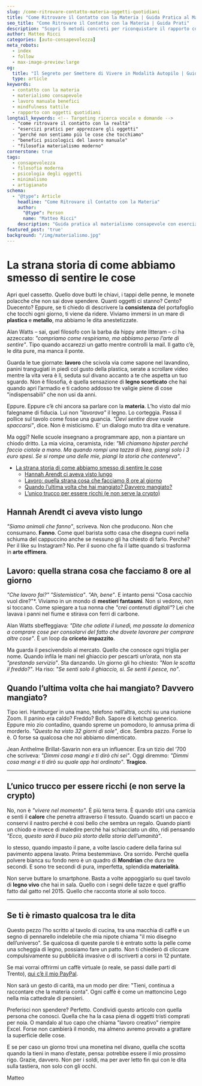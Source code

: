 ```yaml
---
slug: /come-ritrovare-contatto-materia-oggetti-quotidiani 
title: "Come Ritrovare il Contatto con la Materia | Guida Pratica al Materialismo Consapevole" 
seo_title: "Come Ritrovare il Contatto con la Materia | Guida Prati"
description: "Scopri 5 metodi concreti per riconquistare il rapporto con gli oggetti quotidiani. Esempi pratici, citazioni di Alan Watts e Hannah Arendt, esercizi di mindfulness tattile." 
author: Matteo Ricci
categories: [auto-consapevolezza]
meta_robots: 
  - index
  - follow
  - max-image-preview:large
og:
  title: "Il Segreto per Smettere di Vivere in Modalità Autopilo | Guida Pratica"
  type: article
keywords:
  - contatto con la materia
  - materialismo consapevole
  - lavoro manuale benefici
  - mindfulness tattile
  - rapporto con oggetti quotidiani
longtail_keywords: <!-- Targeting ricerca vocale e domande -->
  - "come ritrovare il contatto con la realtà"
  - "esercizi pratici per apprezzare gli oggetti"
  - "perché non sentiamo più le cose che tocchiamo"
  - "benefici psicologici del lavoro manuale"
  - "filosofia materialismo moderno"
cornerstone: true 
tags: 
  - consapevolezza
  - filosofia moderna
  - psicologia degli oggetti
  - minimalismo
  - artigianato
schema: 
  - "@type": Article
    headline: "Come Ritrovare il Contatto con la Materia"
    author: 
      "@type": Person
      name: "Matteo Ricci"
    description: "Guida pratica al materialismo consapevole con esercizi e riflessioni filosofiche"
featured_post: 'true'
background: "/img/materialismo.jpg"
---
```


# La strana storia di come abbiamo smesso di sentire le cose

Apri quel cassetto. Quello dove butti le chiavi, i tappi delle penne, le monete polacche che non sai dove spendere. Quanti oggetti ci stanno? Cento? Duecento? Eppure, se ti chiedo di descrivere la **consistenza** del portafoglio che tocchi ogni giorno, ti viene da ridere. Viviamo immersi in un mare di **plastica** e **metallo**, ma abbiamo le dita anestetizzate.

Alan Watts – sai, quel filosofo con la barba da hippy ante litteram – ci ha azzeccato: *"compriamo come respiriamo, ma abbiamo perso l’arte di sentire"*. Tipo quando accarezzi un gatto mentre controlli la mail. Il gatto c’è, le dita pure, ma manca il ponte.

Guarda le tue giornate: **lavoro** che scivola via come sapone nel lavandino, panini trangugiati in piedi col gusto della plastica, serate a scrollare video mentre la vita vera è lì, seduta sul divano accanto a te che aspetta un tuo sguardo. Non è filosofia, è quella sensazione di **legno scorticato** che hai quando apri l’armadio e ti cadono addosso tre valigie piene di cose "indispensabili" che non usi da anni.

Eppure. Eppure c’è chi ancora sa parlare con la **materia**. L’ho visto dal mio falegname di fiducia. Lui non *"lavorava"* il legno. Lo corteggia. Passa il pollice sul tavolo come fosse una guancia. *"Devi sentire dove vuole spaccarsi"*, dice. Non è misticismo. E' un dialogo muto tra dita e venature.

Ma oggi? Nelle scuole insegnano a programmare app, non a piantare un chiodo dritto. La mia vicina, ceramista, ride: *"Mi chiamano hipster perché faccio ciotole a mano. Ma quando rompi una tazza di Ikea, piangi solo i 3 euro spesi. Se si rompe una delle mie, piangi la storia che conteneva"*.

- [La strana storia di come abbiamo smesso di sentire le cose](#la-strana-storia-di-come-abbiamo-smesso-di-sentire-le-cose)
  - [Hannah Arendt ci aveva visto lungo](#hannah-arendt-ci-aveva-visto-lungo)
  - [Lavoro: quella strana cosa che facciamo 8 ore al giorno](#lavoro-quella-strana-cosa-che-facciamo-8-ore-al-giorno)
  - [Quando l’ultima volta che hai mangiato? Davvero mangiato?](#quando-lultima-volta-che-hai-mangiato-davvero-mangiato)
  - [L’unico trucco per essere ricchi (e non serve la crypto)](#lunico-trucco-per-essere-ricchi-e-non-serve-la-crypto)


## Hannah Arendt ci aveva visto lungo  
*"Siamo animali che fanno"*, scriveva. Non che producono. Non che consumano. **Fanno**. Come quel barista sotto casa che disegna cuori nella schiuma del cappuccino anche se nessuno gli ha chiesto di farlo. Perché? Per il like su Instagram? No. Per il suono che fa il latte quando si trasforma in **arte effimera**.

## Lavoro: quella strana cosa che facciamo 8 ore al giorno  

*"Che lavoro fai?"* *"Sistemistica"*. *"Ah, bene"*. E intanto pensi "Cosa cacchio vuol dire?"*. Viviamo in un mondo di **mestieri fantasmi**. Non si vedono, non si toccano. Come spiegare a tua nonna che *"crei contenuti digitali"*? Lei che lavava i panni nel fiume e stirava con ferri di carbone.

Alan Watts sbeffeggiava: *"Dite che odiate il lunedì, ma passate la domenica a comprare cose per consolarvi del fatto che dovete lavorare per comprare altre cose"*. È un loop da **criceto impazzito**.

Ma guarda il pescivendolo al mercato. Quello che conosce ogni triglia per nome. Quando infila le mani nel ghiaccio per pescarti un’orata, non sta *"prestando servizio"*. Sta danzando. Un giorno gli ho chiesto: *"Non le scotta il freddo?"*. Ha riso: *"Se senti solo il ghiaccio, sì. Se senti il pesce, no"*.

## Quando l’ultima volta che hai mangiato? Davvero mangiato?  

Tipo ieri. Hamburger in una mano, telefono nell’altra, occhi su una riunione Zoom. Il panino era caldo? Freddo? Boh. Sapore di ketchup generico. Eppure mio zio contadino, quando spreme un pomodoro, lo annusa prima di morderlo. *"Questo ha visto 32 giorni di sole"*, dice. Sembra pazzo. Forse lo è. O forse sa qualcosa che noi abbiamo dimenticato.

Jean Anthelme Brillat-Savarin non era un influencer. Era un tizio del ‘700 che scriveva: *"Dimmi cosa mangi e ti dirò chi sei"*. Oggi diremmo: *"Dimmi cosa mangi e ti dirò su quale app hai ordinato"*. **Tragico**.

---

## L’unico trucco per essere ricchi (e non serve la crypto)  

No, non è *"vivere nel momento"*. È più terra terra. È quando stiri una camicia e senti il **calore** che penetra attraverso il tessuto. Quando scarti un pacco e conservi il nastro perché è così bello che sembra un regalo. Quando pianti un chiodo e invece di maledire perché hai schiacciato un dito, ridi pensando *"Ecco, questo sarà il buco più storto della storia dell’umanità"*.

Io stesso, quando impasto il pane, a volte lascio cadere della farina sul pavimento appena lavato. Prima bestemmiavo. Ora sorrido. Perché quella polvere bianca su fondo nero è un quadro di **Mondrian** che dura tre secondi. E sono tre secondi di pura, imperfetta, splendida **materialità**.

Non serve buttare lo smartphone. Basta a volte appoggiarlo su quel tavolo di **legno vivo** che hai in sala. Quello con i segni delle tazze e quel graffio fatto dal gatto nel 2015. Quello che racconta storie al solo tocco.

---

<h2>Se ti è rimasto qualcosa tra le dita</h2> <p>Questo pezzo l’ho scritto al tavolo di cucina, tra una macchia di caffè e un segno di pennarello indelebile che mia nipote chiama "il mio disegno dell’universo". Se qualcosa di queste parole ti è entrato sotto la pelle come una scheggia di legno, possiamo fare un patto. Non ti chiederò di cliccare compulsivamente su pubblicità invasive o di iscriverti a corsi in 12 puntate.</p> <p>Se mai vorrai offrirmi un caffè virtuale (o reale, se passi dalle parti di Trento), <a href="https://www.paypal.me/pythonmat" target="_blank" rel="noopener noreferrer">qui c’è il mio PayPal</a>. 

Non sarà un gesto di carità, ma un modo per dire: "Tieni, continua a raccontare che la materia conta". Ogni caffè è come un mattoncino Lego nella mia cattedrale di pensieri.</p> 

<p>Preferisci non spendere? Perfetto. Condividi questo articolo con quella persona che conosci. Quella che ha la casa piena di oggetti tristi comprati per noia. O mandalo al tuo capo che chiama "lavoro creativo" riempire Excel. Forse non cambierà il mondo, ma almeno avremo provato a grattare la superficie delle cose.</p> <p>E se per caso un giorno trovi una monetina nel divano, quella che scotta quando la tieni in mano d’estate, pensa: potrebbe essere il mio prossimo rigo. Grazie, davvero. Non per i soldi, ma per aver letto fin qui con le dita sulla tastiera, non solo con gli occhi.</p> <p>Matteo</p> 
